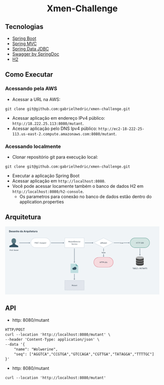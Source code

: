 <h1 align="center">
  Xmen-Challenge
</h1>

## Tecnologias

- [Spring Boot](https://spring.io/projects/spring-boot)
- [Spring MVC](https://docs.spring.io/spring-framework/reference/web/webmvc.html)
- [Spring Data JDBC](https://spring.io/projects/spring-data-jdbc)
- [Swagger by SpringDoc](https://springdoc.org/)
- [H2](https://www.h2database.com/html/main.html)

## Como Executar

### Acessando pela AWS
- Acessar a URL na AWS:
```
git clone git@github.com:gabrielhedric/xmen-challenge.git
```
- Acessar aplicação em endereço IPv4 público: `http://18.222.25.113:8080/mutant`.
- Acessar aplicação pelo DNS Ipv4 público: `http://ec2-18-222-25-113.us-east-2.compute.amazonaws.com:8080/mutant`.

### Acessando localmente

- Clonar repositório git para execução local:
```
git clone git@github.com:gabrielhedric/xmen-challenge.git
```
- Executar a aplicação Spring Boot
- Acessar aplicação em `http://localhost:8080`.
- Você pode acessar locamente também o banco de dados H2 em `http://localhost:8080/h2-console`.
  - Os parametros para conexão no banco de dados estão dentro do application.properties   

## Arquitetura

![Desenho de Arquitetura](.github/Arquitetura%20Xmen-Challenge.png)

## API

- http: 8080/mutant
```
HTTP/POST
curl --location 'http://localhost:8080/mutant' \
--header 'Content-Type: application/json' \
--data '{
    "name": "Wolwerine",
    "seq": ["AGGTCA","CCGTGA","GTCCAGA","CGTTGA","TATAGGA","TTTTGC"]
}'
```

- http: 8080/mutant
```
curl --location 'http://localhost:8080/mutant'
```
